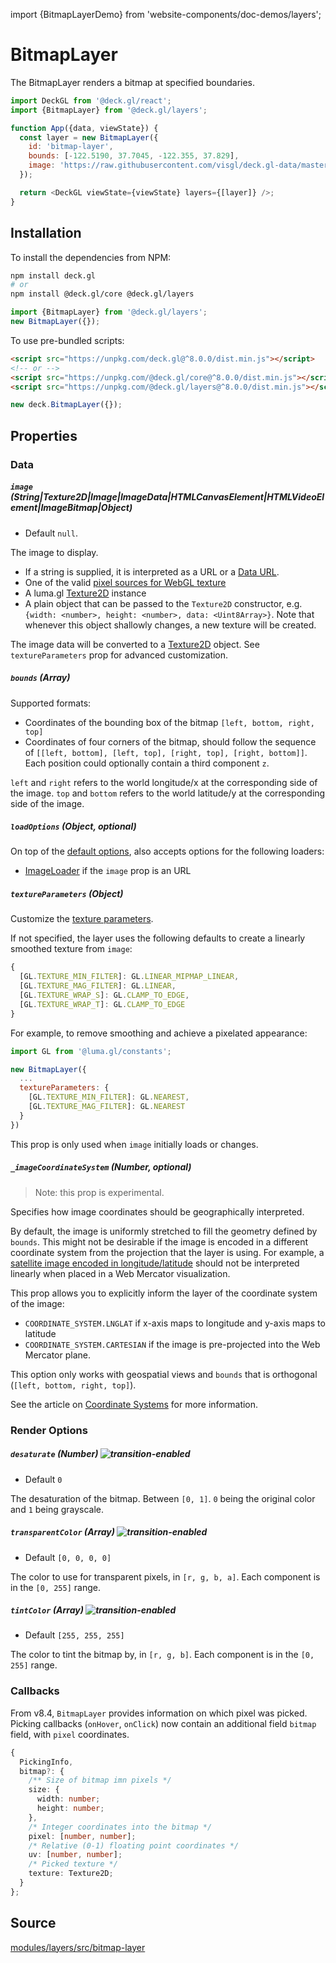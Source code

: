 import {BitmapLayerDemo} from 'website-components/doc-demos/layers';

<BitmapLayerDemo />

# BitmapLayer

The BitmapLayer renders a bitmap at specified boundaries.

```js
import DeckGL from '@deck.gl/react';
import {BitmapLayer} from '@deck.gl/layers';

function App({data, viewState}) {
  const layer = new BitmapLayer({
    id: 'bitmap-layer',
    bounds: [-122.5190, 37.7045, -122.355, 37.829],
    image: 'https://raw.githubusercontent.com/visgl/deck.gl-data/master/website/sf-districts.png'
  });

  return <DeckGL viewState={viewState} layers={[layer]} />;
}
```


## Installation

To install the dependencies from NPM:

```bash
npm install deck.gl
# or
npm install @deck.gl/core @deck.gl/layers
```

```js
import {BitmapLayer} from '@deck.gl/layers';
new BitmapLayer({});
```

To use pre-bundled scripts:

```html
<script src="https://unpkg.com/deck.gl@^8.0.0/dist.min.js"></script>
<!-- or -->
<script src="https://unpkg.com/@deck.gl/core@^8.0.0/dist.min.js"></script>
<script src="https://unpkg.com/@deck.gl/layers@^8.0.0/dist.min.js"></script>
```

```js
new deck.BitmapLayer({});
```


## Properties

### Data

##### `image` (String|Texture2D|Image|ImageData|HTMLCanvasElement|HTMLVideoElement|ImageBitmap|Object)

- Default `null`.

The image to display.

- If a string is supplied, it is interpreted as a URL or a [Data URL](https://developer.mozilla.org/en-US/docs/Web/HTTP/Basics_of_HTTP/Data_URIs).
- One of the valid [pixel sources for WebGL texture](https://developer.mozilla.org/en-US/docs/Web/API/WebGLRenderingContext/texImage2D)
- A luma.gl [Texture2D](https://luma.gl/docs/api-reference/webgl/texture-2d) instance
- A plain object that can be passed to the `Texture2D` constructor, e.g. `{width: <number>, height: <number>, data: <Uint8Array>}`. Note that whenever this object shallowly changes, a new texture will be created.

The image data will be converted to a [Texture2D](https://luma.gl/docs/api-reference/webgl/texture-2d) object. See `textureParameters` prop for advanced customization.

##### `bounds` (Array)

Supported formats:

- Coordinates of the bounding box of the bitmap `[left, bottom, right, top]`
- Coordinates of four corners of the bitmap, should follow the sequence of `[[left, bottom], [left, top], [right, top], [right, bottom]]`. Each position could optionally contain a third component `z`.

`left` and `right` refers to the world longitude/x at the corresponding side of the image.
`top` and `bottom` refers to the world latitude/y at the corresponding side of the image.

##### `loadOptions` (Object, optional)

On top of the [default options](/docs/api-reference/core/layer.md#loadoptions), also accepts options for the following loaders:

- [ImageLoader](https://loaders.gl/modules/images/docs/api-reference/image-loader) if the `image` prop is an URL

##### `textureParameters` (Object)

Customize the [texture parameters](https://developer.mozilla.org/en-US/docs/Web/API/WebGLRenderingContext/texParameter).

If not specified, the layer uses the following defaults to create a linearly smoothed texture from `image`:

```js
{
  [GL.TEXTURE_MIN_FILTER]: GL.LINEAR_MIPMAP_LINEAR,
  [GL.TEXTURE_MAG_FILTER]: GL.LINEAR,
  [GL.TEXTURE_WRAP_S]: GL.CLAMP_TO_EDGE,
  [GL.TEXTURE_WRAP_T]: GL.CLAMP_TO_EDGE
}
```

For example, to remove smoothing and achieve a pixelated appearance:

```js
import GL from '@luma.gl/constants';

new BitmapLayer({
  ...
  textureParameters: {
    [GL.TEXTURE_MIN_FILTER]: GL.NEAREST,
    [GL.TEXTURE_MAG_FILTER]: GL.NEAREST
  }
})
```

This prop is only used when `image` initially loads or changes.

##### `_imageCoordinateSystem` (Number, optional)

> Note: this prop is experimental.

Specifies how image coordinates should be geographically interpreted.

By default, the image is uniformly stretched to fill the geometry defined by `bounds`. This might not be desirable if the image is encoded in a different coordinate system from the projection that the layer is using. For example, a [satellite image encoded in longitude/latitude](https://en.wikipedia.org/wiki/File:Whole_world_-_land_and_oceans_12000.jpg) should not be interpreted linearly when placed in a Web Mercator visualization.

This prop allows you to explicitly inform the layer of the coordinate system of the image:

- `COORDINATE_SYSTEM.LNGLAT` if x-axis maps to longitude and y-axis maps to latitude
- `COORDINATE_SYSTEM.CARTESIAN` if the image is pre-projected into the Web Mercator plane.

This option only works with geospatial views and `bounds` that is orthogonal (`[left, bottom, right, top]`).

See the article on [Coordinate Systems](/docs/developer-guide/coordinate-systems.md) for more information.


### Render Options

##### `desaturate` (Number) ![transition-enabled](https://img.shields.io/badge/transition-enabled-green.svg?style=flat-square")

- Default `0`

The desaturation of the bitmap. Between `[0, 1]`. `0` being the original color and `1` being grayscale.

##### `transparentColor` (Array) ![transition-enabled](https://img.shields.io/badge/transition-enabled-green.svg?style=flat-square")

- Default `[0, 0, 0, 0]`

The color to use for transparent pixels, in `[r, g, b, a]`. Each component is in the `[0, 255]` range.

##### `tintColor` (Array) ![transition-enabled](https://img.shields.io/badge/transition-enabled-green.svg?style=flat-square")

- Default `[255, 255, 255]`

The color to tint the bitmap by, in `[r, g, b]`. Each component is in the `[0, 255]` range.

### Callbacks

From v8.4, `BitmapLayer` provides information on which pixel was picked. Picking callbacks (`onHover`, `onClick`) now contain an additional field `bitmap` field, with `pixel` coordinates.

```typescript
{
  PickingInfo,
  bitmap?: {
    /** Size of bitmap imn pixels */
    size: {
      width: number;
      height: number;
    },
    /* Integer coordinates into the bitmap */
    pixel: [number, number];
    /* Relative (0-1) floating point coordinates */
    uv: [number, number];
    /* Picked texture */
    texture: Texture2D;
  }
};
```

## Source

[modules/layers/src/bitmap-layer](https://github.com/visgl/deck.gl/tree/master/modules/layers/src/bitmap-layer)

